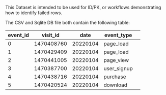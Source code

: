 This Dataset is intended to be used for ID/PK, or workflows demonstrating how to identify failed rows.

The CSV and Sqlite DB file both contain the following table:

| **event_id** | **visit_id** | **date** | **event_type** |   |
|--------------|--------------|----------|----------------|---|
| 0            | 1470408760   | 20220104 | page_load      |   |
| 1            | 1470429409   | 20220104 | page_load      |   |
| 2            | 1470441005   | 20220104 | page_view      |   |
| 3            | 1470387700   | 20220104 | user_signup    |   |
| 4            | 1470438716   | 20220104 | purchase       |   |
| 5            | 1470420524   | 20220104 | download       |   |
